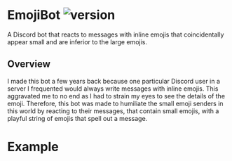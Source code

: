 # EmojiBot ![version](https://img.shields.io/badge/version-0.3.0-blue)
A Discord bot that reacts to messages with inline emojis that coincidentally appear small and are inferior to the large emojis.

## Overview
I made this bot a few years back because one particular Discord user in a server I frequented would always write messages with inline emojis. This aggravated me to no end as I had to strain my eyes to see the details of the emoji. Therefore, this bot was made to humiliate the small emoji senders in this world by reacting to their messages, that contain small emojis, with a playful string of emojis that spell out a message.

# Example
